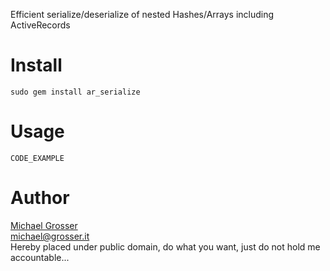 Efficient serialize/deserialize of nested Hashes/Arrays including ActiveRecords 

Install
=======
    sudo gem install ar_serialize

Usage
=====
    CODE_EXAMPLE

Author
======
[Michael Grosser](http://grosser.it)<br/>
michael@grosser.it<br/>
Hereby placed under public domain, do what you want, just do not hold me accountable...
